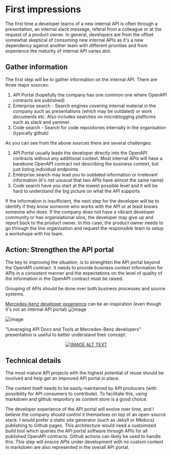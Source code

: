 # First impressions

The first time a developer learns of a new internal API is often through a presentation, an internal slack message, referal from a colleague or at the request of a product owner. 
In general, developers are from the offset somewhat skeptical of consuming new internal APIs as it's a new dependency against another team with different priorities and from experience the maturity of internal API varies alot. 

## Gather information
The first step will be to gather information on the internal API. There are three major sources: 

1. API Portal (hopefully the company has one common one where OpenAPI contracts are published)
2. Enterprise search - Search engines covering internal material in the company such as presentations (which may be outdated) or work documents etc. Also includes searches on microblogging platforms such as slack and yammer.
3. Code search - Search for code repositories internally in the organisation (typically github)

As you can see from the above sources there are several challenges: 

1. API Portal usually leads the developer directly into the OpenAPI contracts without any additional context. Most internal APIs will have a barebone OpenAPI contract not describing the business context, but just listing individual endpoints
2. Enterprise search may lead you to outdated information or irrelevant information (it's not unusual that two APIs have almost the same name)
3. Code search have you start at the lowest possible level and it will be hard to understand the big picture on what the API supports

If the information is insufficient, the next step for the developer will be to identify if they know someone who works with the API or at least knows someone who does. If the company does not have a vibrant developer community or has organsiational silos, the developer may give up and report back to the product owner. In this case, the product owner needs to go through the line organisation and request the responsible team to setup a workshope with his team.

## Action: Strengthen the API portal
The key to improving the situation, is to strenghten the API portal beyond the OpenAPI contract. 
It needs to provide business context information for APIs in a consistent manner and the expectations on the level of quality of the information in the OpenAPI contract must be raised.

Grouping of APIs should be done over both business processes and source systems.

[Mercedes-benz developer experience](https://developer.mercedes-benz.com/products) can be an inspiration (even though it's not an internal API portal)
![image](https://user-images.githubusercontent.com/1133607/120652083-b61a4e00-c47f-11eb-9094-46fb35513a5b.png)

![image](https://user-images.githubusercontent.com/1133607/120652302-f11c8180-c47f-11eb-8cf3-b15605e7d65d.png)


"Leveraging API Docs and Tools at Mercedes-Benz developers" presentation is useful to better understand their concept.
<div align="center">
  <a href="https://www.youtube.com/watch?v=aTg7BCXZQMQ"><img src="https://img.youtube.com/vi/aTg7BCXZQMQ/0.jpg" alt="IMAGE ALT TEXT"></a>
</div>

## Technical details
The most mature API projects with the highest potential of reuse should be involved and help get an improved API portal in place. 

The content itself needs to be easily maintained by API producers (with possibility for API consumers to contribute). To facilitate this, using markdown and github respoitory as content store is a good choice. 

The developer experience of the API portal will evolve over time, and I believe the company should control it themselves on top of an open-source stack. 
I would prefer a static site generator (such as Jekyll or Mkdocs) publishing to Github pages. This architecture would need a customized build tool which queries the API portal software through APIs for all published OpenAPI contracts. Github actions can likely be used to handle this. This step will ensure APIs under development with no custom content in markdown are also represented in the overall API portal.
